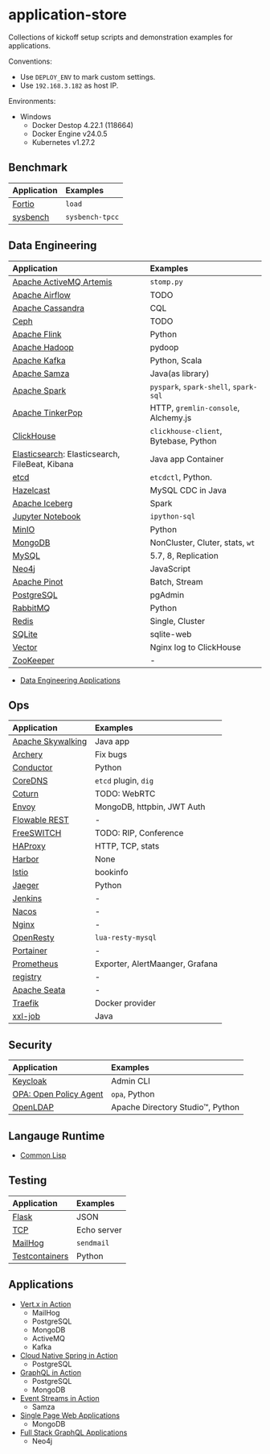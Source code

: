 # application-store
Collections of kickoff setup scripts and demonstration examples for applications.

Conventions:

- Use `DEPLOY_ENV` to mark custom settings.
- Use `192.168.3.182` as host IP.

Environments:

- Windows
  - Docker Destop 4.22.1 (118664)
  - Docker Engine v24.0.5
  - Kubernetes v1.27.2

## Benchmark

| Application                                | Examples        |
| :----------------------------------------- | :-------------- |
| [Fortio](./benchmark/fortio/README.md)     | `load`          |
| [sysbench](./benchmark/sysbench/README.md) | `sysbench-tpcc` |

## Data Engineering

| Application                                                                            | Examples                              |
| :------------------------------------------------------------------------------------- | :------------------------------------ |
| [Apache ActiveMQ Artemis](./data-engineering/activemq/README.md)                       | `stomp.py`                            |
| [Apache Airflow](./data-engineering/airflow/README.md)                                 | TODO                                  |
| [Apache Cassandra](./data-engineering/cassandra/README.md)                             | CQL                                   |
| [Ceph](./data-engineering/ceph/README.md)                                              | TODO                                  |
| [Apache Flink](./data-engineering/flink/README.md)                                     | Python                                |
| [Apache Hadoop](./data-engineering/hadoop/README.md)                                   | pydoop                                |
| [Apache Kafka](./data-engineering/kafka/README.md)                                     | Python, Scala                         |
| [Apache Samza](./data-engineering/samza/README.md)                                     | Java(as library)                      |
| [Apache Spark](./data-engineering/spark/README.md)                                     | `pyspark`, `spark-shell`, `spark-sql` |
| [Apache TinkerPop](./data-engineering/tinkerpop/README.md)                             | HTTP, `gremlin-console`, Alchemy.js   |
| [ClickHouse](./data-engineering/clickhouse/README.md)                                  | `clickhouse-client`, Bytebase, Python |
| [Elasticsearch](./data-engineering/elastic/README.md): Elasticsearch, FileBeat, Kibana | Java app Container                    |
| [etcd](./data-engineering/etcd/README.md)                                              | `etcdctl`, Python.                    |
| [Hazelcast](./data-engineering/hazelcast/README.md)                                    | MySQL CDC in Java                     |
| [Apache Iceberg](./data-engineering/iceberg/README.md)                                 | Spark                                 |
| [Jupyter Notebook](./data-engineering/jupyter/README.md)                               | `ipython-sql`                         |
| [MinIO](./data-engineering/minio/README.md)                                            | Python                                |
| [MongoDB](./data-engineering/mongodb/README.md)                                        | NonCluster, Cluter, stats, `wt`       |
| [MySQL](./data-engineering/mysql/README.md)                                            | 5.7, 8, Replication                   |
| [Neo4j](./data-engineering/neo4j/README.md)                                            | JavaScript                            |
| [Apache Pinot](./data-engineering/pinot/README.md)                                     | Batch, Stream                         |
| [PostgreSQL](./data-engineering/postgresql/README.md)                                  | pgAdmin                               |
| [RabbitMQ](./data-engineering/rabbitmq/README.md)                                      | Python                                |
| [Redis](./data-engineering/redis/README.md)                                            | Single, Cluster                       |
| [SQLite](./data-engineering/sqlite/README.md)                                          | sqlite-web                            |
| [Vector](./data-engineering/vector/README.md)                                          | Nginx log to ClickHouse               |
| [ZooKeeper](./data-engineering/zookeeper/README.md)                                    | -                                     |

- [Data Engineering Applications](./data-engineering/_applications/README.md)

## Ops

| Application                                     | Examples                        |
| :---------------------------------------------- | :------------------------------ |
| [Apache Skywalking](./ops/skywalking/README.md) | Java app                        |
| [Archery](./ops/archery/README.md)              | Fix bugs                        |
| [Conductor](./ops/conductor/README.md)          | Python                          |
| [CoreDNS](./ops/coredns/README.md)              | `etcd` plugin, `dig`            |
| [Coturn](./ops/coturn/README.md)                | TODO: WebRTC                    |
| [Envoy](./ops/envoy/README.md)                  | MongoDB, httpbin, JWT Auth      |
| [Flowable REST](./ops/flowable/README.md)       | -                               |
| [FreeSWITCH](./ops/freeswitch/README.md)        | TODO: RIP, Conference           |
| [HAProxy](./ops/haproxy/README.md)              | HTTP, TCP, stats                |
| [Harbor](./ops/harbor/README.md)                | None                            |
| [Istio](./ops/istio/README.md)                  | bookinfo                        |
| [Jaeger](./ops/jaeger/README.md)                | Python                          |
| [Jenkins](./ops/jenkins/README.md)              | -                               |
| [Nacos](./ops/nacos/README.md)                  | -                               |
| [Nginx](./ops/nginx/README.md)                  | -                               |
| [OpenResty](./ops/openresty/README.md)          | `lua-resty-mysql`               |
| [Portainer](./ops/portainer/README.md)          | -                               |
| [Prometheus](./ops/prometheus/README.md)        | Exporter, AlertMaanger, Grafana |
| [registry](./ops/registry/README.md)            | -                               |
| [Apache Seata](./ops/seata/README.md)           | -                               |
| [Traefik](./ops/traefik/README.md)              | Docker provider                 |
| [xxl-job](./ops/xxljob/README.md)               | Java                            |

## Security

| Application                                        | Examples                         |
| :------------------------------------------------- | :------------------------------- |
| [Keycloak](./security/keycloak/README.md)          | Admin CLI                        |
| [OPA: Open Policy Agent](./security/opa/README.md) | `opa`, Python                    |
| [OpenLDAP](./security/openldap/README.md)          | Apache Directory Studio™, Python |

## Langauge Runtime

- [Common Lisp](./language-runtime/common-lisp/README.md)

## Testing

| Application                                          | Examples    |
| :--------------------------------------------------- | :---------- |
| [Flask](./testing/flask/README.md)                   | JSON        |
| [TCP](./testing/tcp-echo/README.md)                  | Echo server |
| [MailHog](./testing/mailhog/README.md)               | `sendmail`  |
| [Testcontainers](./testing/testcontainers/README.md) | Python      |

## Applications

- [Vert.x in Action](https://github.com/zhoujiagen/learning-cloudnative/tree/main/compute/java-reactive/vertx/vertx-in-action-application/ops/components)
  - MailHog
  - PostgreSQL
  - MongoDB
  - ActiveMQ
  - Kafka
- [Cloud Native Spring in Action](https://github.com/zhoujiagen/learning-cloudnative/tree/main/compute/java-reactive/spring/book-store) 
  - PostgreSQL
- [GraphQL in Action](https://github.com/zhoujiagen/learning-cloudnative/tree/main/networking/graphql/ex-azdev/ops)
  - PostgreSQL
  - MongoDB
- [Event Streams in Action](https://github.com/zhoujiagen/learning-cloudnative/tree/main/compute/event-streams/event-streams-in-action)
  - Samza
- [Single Page Web Applications](https://github.com/zhoujiagen/learning-frontend-stack/tree/main/spa/spa-server/ops)
  - MongoDB
- [Full Stack GraphQL Applications](https://github.com/zhoujiagen/learning-cloudnative/tree/main/networking/graphql/full-stack-graphql-applications)
  - Neo4j